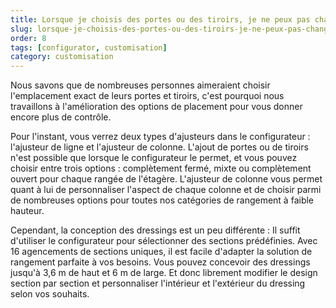 ```yaml
---
title: Lorsque je choisis des portes ou des tiroirs, je ne peux pas changer leur position. Comment puis-je choisir où je veux qu'ils soient ?
slug: lorsque-je-choisis-des-portes-ou-des-tiroirs-je-ne-peux-pas-changer-leur-position-comment-puis-je-choisir-ou-je-veux-quils-soient
order: 8
tags: [configurator, customisation]
category: customisation
---
```


Nous savons que de nombreuses personnes aimeraient choisir l'emplacement exact de leurs portes et tiroirs, c'est pourquoi nous travaillons à l'amélioration des options de placement pour vous donner encore plus de contrôle.

Pour l'instant, vous verrez deux types d'ajusteurs dans le configurateur : l'ajusteur de ligne et l'ajusteur de colonne. L'ajout de portes ou de tiroirs n'est possible que lorsque le configurateur le permet, et vous pouvez choisir entre trois options : complètement fermé, mixte ou complètement ouvert pour chaque rangée de l'étagère. L'ajusteur de colonne vous permet quant à lui de personnaliser l'aspect de chaque colonne et de choisir parmi de nombreuses options pour toutes nos catégories de rangement à faible hauteur.

Cependant, la conception des dressings est un peu différente : Il suffit d'utiliser le configurateur pour sélectionner des sections prédéfinies. Avec 16 agencements de sections uniques, il est facile d'adapter la solution de rangement parfaite à vos besoins. Vous pouvez concevoir des dressings jusqu'à 3,6 m de haut et 6 m de large. Et donc librement modifier le design section par section et personnaliser l'intérieur et l'extérieur du dressing selon vos souhaits.
